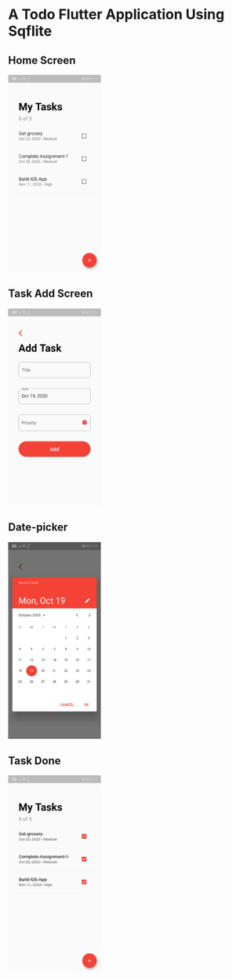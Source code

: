 # A Todo Flutter Application Using Sqflite

## Home Screen

<img src="screenshots/HomeScreen.jpg" height = 400>

## Task Add Screen

<img src="screenshots/AddTaskScreen.jpg" height = 400>

## Date-picker

<img src="screenshots/DatePiker.jpg" height = 400>

## Task Done

<img src="screenshots/TaskDone.jpg" height = 400>
